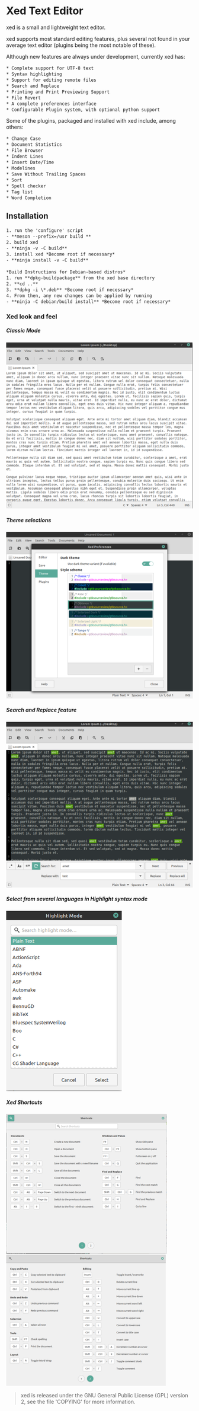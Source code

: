 # Xed Text Editor

xed is a small and lightweight text editor.

xed supports most standard editing features, plus several not found in your
average text editor (plugins being the most notable of these).

Although new features are always under development, currently xed has:

    * Complete support for UTF-8 text
    * Syntax highlighting
    * Support for editing remote files
    * Search and Replace
    * Printing and Print Previewing Support
    * File Revert
    * A complete preferences interface
    * Configurable Plugin system, with optional python support

Some of the plugins, packaged and installed with xed include, among others:

    * Change Case
    * Document Statistics
    * File Browser
    * Indent Lines
    * Insert Date/Time
    * Modelines
    * Save Without Trailing Spaces
    * Sort
    * Spell checker
    * Tag list
    * Word Completion


## Installation

    1. run the 'configure' script
    - **meson --prefix=/usr build **
    2. build xed
    - **ninja -v -C build**
    3. install xed *Become root if necessary*
    - **ninja install -v -C build**

    *Build Instructions for Debian-based distros*
    1. run **dpkg-buildpackage** from the xed base directory
    2. **cd ..**
    3. **dpkg -i \*.deb** *Become root if necessary*
    4. From then, any new changes can be applied by running
    - **ninja -C debian/build install** *Become root if necessary*

### Xed look and feel

##### Classic Mode
![classic-screenshot](/screencaptures/classic_screencapture.png?raw=true)

##### Theme selections
![theme-screenshot](/screencaptures/theme_screencapture.png?raw=true)

##### Search and Replace feature
![search-replace-screenshot](/screencaptures/search_replace_screencapture.png?raw=true)

##### Select from several languages in Highlight syntax mode
![highlightmode-screenshot](/screencaptures/highlightmode_screencapture.png?raw=true)

##### Xed Shortcuts
![shortcuts-1-screenshot](/screencaptures/shortcuts_1_screencapture.png?raw=true)
![shortcuts-2-screenshot](/screencaptures/shortcuts_2_screencapture.png?raw=true)



> xed is released under the GNU General Public License (GPL) version 2, see
> the file 'COPYING' for more information.
